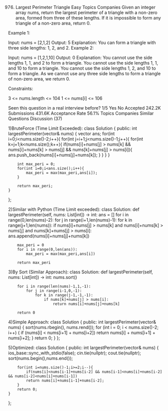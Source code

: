 976. Largest Perimeter Triangle
Easy
Topics
Companies
Given an integer array nums, return the largest perimeter of a triangle with a non-zero area, formed from three of these lengths. If it is impossible to form any triangle of a non-zero area, return 0.

 

Example 1:

Input: nums = [2,1,2]
Output: 5
Explanation: You can form a triangle with three side lengths: 1, 2, and 2.
Example 2:

Input: nums = [1,2,1,10]
Output: 0
Explanation: 
You cannot use the side lengths 1, 1, and 2 to form a triangle.
You cannot use the side lengths 1, 1, and 10 to form a triangle.
You cannot use the side lengths 1, 2, and 10 to form a triangle.
As we cannot use any three side lengths to form a triangle of non-zero area, we return 0.
 

Constraints:

3 <= nums.length <= 104
1 <= nums[i] <= 106

Seen this question in a real interview before?
1/5
Yes
No
Accepted
242.2K
Submissions
431.6K
Acceptance Rate
56.1%
Topics
Companies
Similar Questions
Discussion (37)

1)BruteForce (Time Limit Exceeded):
class Solution {
public:
    int largestPerimeter(vector<int>& nums) {
        vector <int> ans;
        for(int i=0;i<nums.size()-2;i++){
            for(int j=i+1;j<nums.size()-1;j++){
                for(int k=j+1;k<nums.size();k++){
                    if(nums[i]+nums[j] > nums[k] && nums[i]+nums[k] > nums[j] && nums[k]+nums[j] > nums[i]){
                        ans.push_back(nums[i]+nums[j]+nums[k]);
                    }
                }
            }
        }

        int max_peri = 0;
        for(int i=0;i<ans.size();i++){
            max_peri = max(max_peri,ans[i]);
        }    
        
        return max_peri;
    }    
};

2)Similar with Python (Time Limit exceeded):
class Solution:
    def largestPerimeter(self, nums: List[int]) -> int:
        ans = []
        for i in range(0,len(nums)-2):
            for j in range(i+1,len(nums)-1):
                for k in range(j+1,len(nums)):
                    if nums[i]+nums[j] > nums[k] and nums[i]+nums[k] > nums[j] and nums[k]+nums[j] > nums[i]:
                        ans.append(nums[i]+nums[j]+nums[k])
                    
        max_peri = 0
        for i in range(0,len(ans)):
            max_peri = max(max_peri,ans[i])   
        
        return max_peri

3)By Sort (Similar Approach):
class Solution:
    def largestPerimeter(self, nums: List[int]) -> int:
        nums.sort()

        for i in range(len(nums)-1,1,-1):
            for j in range(i-1,0,-1):
                for k in range(j-1,-1,-1):
                    if nums[k]+nums[j] > nums[i]:
                        return nums[i]+nums[j]+nums[k]
        
        return 0

4)Simple Approach:
class Solution {
public:
    int largestPerimeter(vector<int>& nums) {
       sort(nums.rbegin(), nums.rend());
       for (int i = 0; i < nums.size()-2; i++) {
           if (nums[i] < nums[i+1] + nums[i+2])
            return nums[i] + nums[i+1] + nums[i+2];
       }
       return 0;
    }
};

5)Optimized:
class Solution {
public:
    int largestPerimeter(vector<int>& nums) {
        ios_base::sync_with_stdio(false);
        cin.tie(nullptr);
        cout.tie(nullptr);
        sort(nums.begin(),nums.end());

        for(int i=nums.size()-1;i>=2;i--){
            if(nums[i]<nums[i-1]+nums[i-2] && nums[i-1]<nums[i]+nums[i-2] && nums[i-2]<nums[i]+nums[i-1])
            return nums[i]+nums[i-1]+nums[i-2];
        }
        return 0;
    }
};